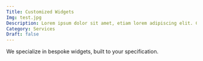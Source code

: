 ```yaml
---
Title: Customized Widgets
Img: test.jpg
Description: Lorem ipsum dolor sit amet, etiam lorem adipiscing elit. Cras turpis ante, nullam sit amet turpis non, sollicitudin posuere urna. Mauris id tellus arcu. Nunc vehicula id nulla dignissim dapibus. Nullam ultrices, neque et faucibus viverra, ex nulla cursus.
Category: Services
Draft: false
---
```


We specialize in bespoke widgets, built to your specification.
